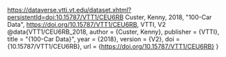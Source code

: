 https://dataverse.vtti.vt.edu/dataset.xhtml?persistentId=doi:10.15787/VTT1/CEU6RB
Custer, Kenny, 2018, "100-Car Data", https://doi.org/10.15787/VTT1/CEU6RB, VTTI, V2 
@data{VTT1/CEU6RB_2018,
author = {Custer, Kenny},
publisher = {VTTI},
title = "{100-Car Data}",
year = {2018},
version = {V2},
doi = {10.15787/VTT1/CEU6RB},
url = {https://doi.org/10.15787/VTT1/CEU6RB}
}

